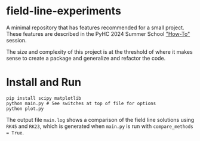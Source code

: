 
# field-line-experiments

A minimal repository that has features recommended for a small project. These features are described in the PyHC 2024 Summer School ["How-To"](https://docs.google.com/document/d/1PntLwlVvPJiMEZ6hoTtuvqOG2OzufMq5_7nWxr8lbfY/edit#heading=h.22h0gh3t8dul) session.

The size and complexity of this project is at the threshold of where it makes sense to create a package and generalize and refactor the code.

# Install and Run

```
pip install scipy matplotlib
python main.py # See switches at top of file for options
python plot.py
```

The output file `main.log` shows a comparison of the field line solutions using `RK45` and `RK23`, which is generated when `main.py` is run with `compare_methods = True`.